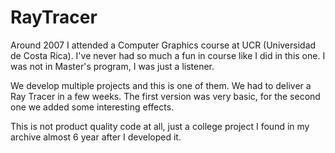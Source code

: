 RayTracer
=========

Around 2007 I attended a Computer Graphics course at UCR (Universidad de Costa Rica). I've never had so much a fun in course like I did in this one. I was not in Master's program, I was just a listener.

We develop multiple projects and this is one of them. We had to deliver a Ray Tracer in a few weeks. The first version was very basic, for the second one we added some interesting effects.

This is not product quality code at all, just a college project I found in my archive almost 6 year after I developed it.
